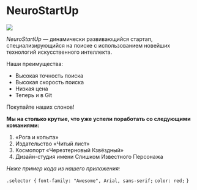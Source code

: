 # NeuroStartUp

![](https://netology-code.github.io/git-homeworks/introduction/assets/logo.png)

*NeuroStartUp* — динамически развивающийся стартап, специализирующийся на поиске с использованием 
 новейших технологий искусственного интеллекта.

Наши преимущества:
* Высокая точность поиска
* Высокая скорость поиска
* Низкая цена
* Теперь и в Git

Покупайте наших слонов!

**Мы на столько крутые, что уже успели поработать со следующими команиями:**

1. «Рога и копыта»
2. Издательство «Читый лист»
3. Космопорт «Черезтерновый Кзвёздный»
4. Дизайн-студия имени Слишком Известного Персонажа


_Ниже пример кода из нашего приложения:_


```.selector {```
  ```font-family: "Awesome", Arial, sans-serif;```
  ```color: red;```
```}```